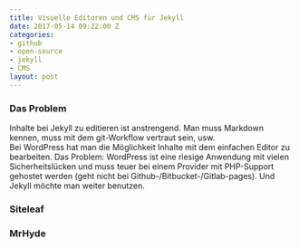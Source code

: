 ```yaml
---
title: Visuelle Editoren und CMS für Jekyll
date: 2017-05-14 09:22:00 Z
categories:
- github
- open-source
- jekyll
- CMS
layout: post
---
```


### Das Problem
Inhalte bei Jekyll zu editieren ist anstrengend. Man muss Markdown kennen, muss mit dem git-Workflow vertraut sein, usw.  
Bei WordPress hat man die Möglichkeit Inhalte mit dem einfachen Editor zu bearbeiten. Das Problem: WordPress ist eine riesige Anwendung mit vielen Sicherheitslücken und muss teuer bei einem Provider mit PHP-Support gehostet werden (geht nicht bei Github-/Bitbucket-/Gitlab-pages).
Und Jekyll möchte man weiter benutzen.
### Siteleaf


### MrHyde